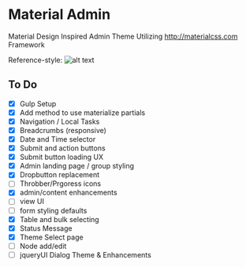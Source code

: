 # Material Admin
Material Design Inspired Admin Theme Utilizing http://materialcss.com Framework

Reference-style: 
![alt text][logo]

[logo]: https://github.com/briancwald/material_admin/blob/8.x-1.x/images/screenshot.png "Drupal Material Admin"

## To Do
- [x] Gulp Setup
- [x] Add method to use materialize partials
- [x] Navigation / Local Tasks
- [x] Breadcrumbs (responsive)
- [x] Date and Time selector
- [x] Submit and action buttons
- [x] Submit button loading UX
- [x] Admin landing page / group styling
- [x] Dropbutton replacement
- [ ] Throbber/Prgoress icons
- [x] admin/content enhancements 
- [ ] view UI
- [ ] form styling defaults
- [x] Table and bulk selecting
- [x] Status Message
- [x] Theme Select page
- [ ] Node add/edit
- [ ] jqueryUI Dialog Theme & Enhancements
